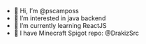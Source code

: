 - 👋 Hi, I’m @pscamposs
- 👀 I’m interested in java backend
- 🌱 I’m currently learning ReactJS
- 💞️ I have Minecraft Spigot repo: @DrakizSrc
<!---
pscamposs/pscamposs is a ✨ special ✨ repository because its `README.md` (this file) appears on your GitHub profile.
You can click the Preview link to take a look at your changes.
--->
